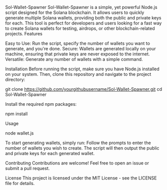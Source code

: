Sol-Wallet-Spawner
Sol-Wallet-Spawner is a simple, yet powerful Node.js script designed for the Solana blockchain. It allows users to quickly generate multiple Solana wallets, providing both the public and private keys for each. This tool is perfect for developers and users looking for a fast way to create Solana wallets for testing, airdrops, or other blockchain-related projects.
Features

Easy to Use: Run the script, specify the number of wallets you want to generate, and you're done.
Secure: Wallets are generated locally on your machine, ensuring that private keys are never exposed to the internet.
Versatile: Generate any number of wallets with a simple command.


Installation
Before running the script, make sure you have Node.js installed on your system. Then, clone this repository and navigate to the project directory:

git clone https://github.com/yourgithubusername/Sol-Wallet-Spawner.git
cd Sol-Wallet-Spawner

Install the required npm packages:

npm install

Usage

node wallet.js

To start generating wallets, simply run:
Follow the prompts to enter the number of wallets you wish to create. The script will then output the public and private keys for each generated wallet.


Contributing
Contributions are welcome! Feel free to open an issue or submit a pull request.


License
This project is licensed under the MIT License - see the LICENSE file for details.
